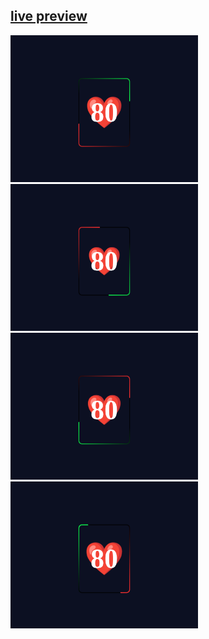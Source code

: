 ## [live preview](https://wojciech-lasota.github.io/css-course/css_border_animation)


<p float="left">
  <img src=Screenshots/1.png width="300" />
  <img src=Screenshots/2.png width="300" />
  <img src=Screenshots/3.png width="300" />
  <img src=Screenshots/4.png width="300" />
</p>
